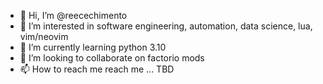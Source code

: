 - 👋 Hi, I’m @reecechimento
- 👀 I’m interested in software engineering, automation, data science, lua, vim/neovim
- 🌱 I’m currently learning python 3.10
- 💞️ I’m looking to collaborate on factorio mods
- 📫 How to reach me reach me ... TBD

<!---
reecechimento/reecechimento is a ✨ special ✨ repository because its `README.md` (this file) appears on your GitHub profile.
You can click the Preview link to take a look at your changes.
--->
